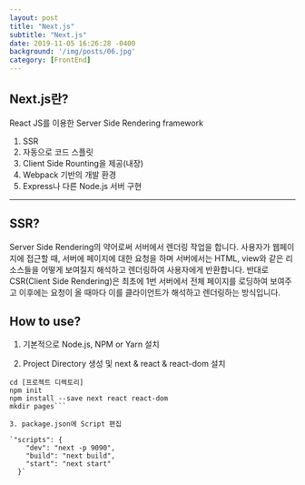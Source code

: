 ```yaml
---
layout: post
title: "Next.js"
subtitle: "Next.js"
date: 2019-11-05 16:26:28 -0400
background: '/img/posts/06.jpg'
category: [FrontEnd]
---
```

## Next.js란?
React JS를 이용한 Server Side Rendering framework
1. SSR
2. 자동으로 코드 스플릿
3. Client Side Rounting을 제공(내장)
4. Webpack 기반의 개발 환경
5. Express나 다른 Node.js 서버 구현

***

## SSR?
Server Side Rendering의 약어로써 서버에서 렌더링 작업을 합니다. 사용자가 웹페이지에 접근할 때, 서버에 페이지에 대한 요청을 하며 서버에서는 HTML, view와 같은 리소스들을 어떻게 보여질지 해석하고 렌더링하여 사용자에게 반환합니다. 반대로 CSR(Client Side Rendering)은 최초에 1번 서버에서 전체 페이지를 로딩하여 보여주고 이후에는 요청이 올 때마다 이를 클라이언트가 해석하고 렌더링하는 방식입니다.

## How to use?

1. 기본적으로 Node.js, NPM or Yarn 설치

2. Project Directory 생성 및 next & react & react-dom 설치

```mkdir [프로젝트 디렉토리]
cd [프로젝트 디렉토리]
npm init
npm install --save next react react-dom
mkdir pages```

3. package.json에 Script 편집

`"scripts": {
    "dev": "next -p 9090",
    "build": "next build",
    "start": "next start"
  }`